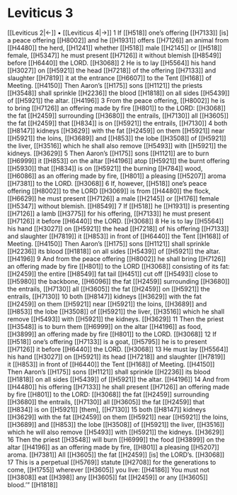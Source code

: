 # Leviticus 3
[[Leviticus 2|←]] • [[Leviticus 4|→]]
1 If [[H518]] one’s offering [[H7133]] [is] a peace offering [[H8002]] and he [[H1931]] offers [[H7126]] an animal from [[H4480]] the herd, [[H1241]] whether [[H518]] male [[H2145]] or [[H518]] female, [[H5347]] he must present [[H7126]] it without blemish [[H8549]] before [[H6440]] the LORD. [[H3068]] 
2 He is to lay [[H5564]] his hand [[H3027]] on [[H5921]] the head [[H7218]] of the offering [[H7133]] and slaughter [[H7819]] it at the entrance [[H6607]] to the Tent [[H168]] of Meeting. [[H4150]] Then Aaron’s [[H175]] sons [[H1121]] the priests [[H3548]] shall sprinkle [[H2236]] the blood [[H1818]] on all sides [[H5439]] of [[H5921]] the altar. [[H4196]] 
3 From the peace offering, [[H8002]] he is to bring [[H7126]] an offering made by fire [[H801]] to the LORD: [[H3068]] the fat [[H2459]] surrounding [[H3680]] the entrails, [[H7130]] all [[H3605]] the fat [[H2459]] that [[H834]] is on [[H5921]] the entrails, [[H7130]] 
4 both [[H8147]] kidneys [[H3629]] with the fat [[H2459]] on them [[H5921]] near [[H5921]] the loins, [[H3689]] and [[H853]] the lobe [[H3508]] of [[H5921]] the liver, [[H3516]] which he shall also remove [[H5493]] with [[H5921]] the kidneys. [[H3629]] 
5 Then Aaron’s [[H175]] sons [[H1121]] are to burn [[H6999]] it [[H853]] on the altar [[H4196]] atop [[H5921]] the burnt offering [[H5930]] that [[H834]] is on [[H5921]] the burning [[H784]] wood, [[H6086]] as an offering made by fire, [[H801]] a pleasing [[H5207]] aroma [[H7381]] to the LORD. [[H3068]] 
6 If, however, [[H518]] one’s peace offering [[H8002]] to the LORD [[H3069]] is from [[H4480]] the flock, [[H6629]] he must present [[H7126]] a male [[H2145]] or [[H176]] female [[H5347]] without blemish. [[H8549]] 
7 If [[H518]] he [[H1931]] is presenting [[H7126]] a lamb [[H3775]] for his offering, [[H7133]] he must present [[H7126]] it before [[H6440]] the LORD. [[H3068]] 
8 He is to lay [[H5564]] his hand [[H3027]] on [[H5921]] the head [[H7218]] of his offering [[H7133]] and slaughter [[H7819]] it [[H853]] in front of [[H6440]] the Tent [[H168]] of Meeting. [[H4150]] Then Aaron’s [[H175]] sons [[H1121]] shall sprinkle [[H2236]] its blood [[H1818]] on all sides [[H5439]] of [[H5921]] the altar. [[H4196]] 
9 And from the peace offering [[H8002]] he shall bring [[H7126]] an offering made by fire [[H801]] to the LORD [[H3068]] consisting of its fat: [[H2459]] the entire [[H8549]] fat tail [[H451]] cut off [[H5493]] close to [[H5980]] the backbone, [[H6096]] the fat [[H2459]] surrounding [[H3680]] the entrails, [[H7130]] all [[H3605]] the fat [[H2459]] on [[H5921]] the entrails, [[H7130]] 
10 both [[H8147]] kidneys [[H3629]] with the fat [[H2459]] on them [[H5921]] near [[H5921]] the loins, [[H3689]] and [[H853]] the lobe [[H3508]] of [[H5921]] the liver, [[H3516]] which he shall remove [[H5493]] with [[H5921]] the kidneys. [[H3629]] 
11 Then the priest [[H3548]] is to burn them [[H6999]] on the altar [[H4196]] as food, [[H3899]] an offering made by fire [[H801]] to the LORD. [[H3068]] 
12 If [[H518]] one’s offering [[H7133]] is a goat, [[H5795]] he is to present [[H7126]] it before [[H6440]] the LORD. [[H3068]] 
13 He must lay [[H5564]] his hand [[H3027]] on [[H5921]] its head [[H7218]] and slaughter [[H7819]] it [[H853]] in front of [[H6440]] the Tent [[H168]] of Meeting. [[H4150]] Then Aaron’s [[H175]] sons [[H1121]] shall sprinkle [[H2236]] its blood [[H1818]] on all sides [[H5439]] of [[H5921]] the altar. [[H4196]] 
14 And from [[H4480]] his offering [[H7133]] he shall present [[H7126]] an offering made by fire [[H801]] to the LORD: [[H3068]] the fat [[H2459]] surrounding [[H3680]] the entrails, [[H7130]] all [[H3605]] the fat [[H2459]] that [[H834]] is on [[H5921]] [them], [[H7130]] 
15 both [[H8147]] kidneys [[H3629]] with the fat [[H2459]] on them [[H5921]] near [[H5921]] the loins, [[H3689]] and [[H853]] the lobe [[H3508]] of [[H5921]] the liver, [[H3516]] which he will also remove [[H5493]] with [[H5921]] the kidneys. [[H3629]] 
16 Then the priest [[H3548]] will burn [[H6999]] the food [[H3899]] on the altar [[H4196]] as an offering made by fire, [[H801]] a pleasing [[H5207]] aroma. [[H7381]] All [[H3605]] the fat [[H2459]] [is] the LORD’s. [[H3068]] 
17 This is a perpetual [[H5769]] statute [[H2708]] for the generations to come, [[H1755]] wherever [[H3605]] you live: [[H4186]] You must not [[H3808]] eat [[H398]] any [[H3605]] fat [[H2459]] or any [[H3605]] blood.’” [[H1818]] 
